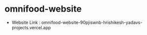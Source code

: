 # omnifood-website
- Website Link : omnifood-website-90pjiswnb-hrishikesh-yadavs-projects.vercel.app
